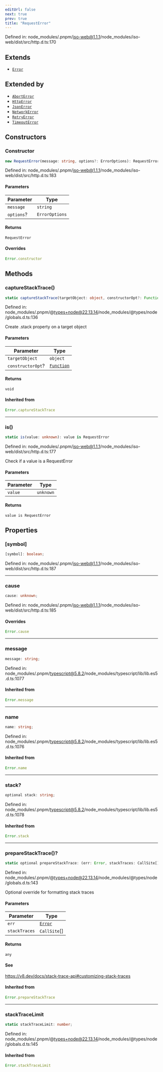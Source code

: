 ```yaml
---
editUrl: false
next: true
prev: true
title: "RequestError"
---
```


Defined in: node\_modules/.pnpm/iso-web@1.1.1/node\_modules/iso-web/dist/src/http.d.ts:170

## Extends

- [`Error`](https://developer.mozilla.org/docs/Web/JavaScript/Reference/Global_Objects/Error)

## Extended by

- [`AbortError`](/api/iso-filecoin/rpc/classes/aborterror/)
- [`HttpError`](/api/iso-filecoin/rpc/classes/httperror/)
- [`JsonError`](/api/iso-filecoin/rpc/classes/jsonerror/)
- [`NetworkError`](/api/iso-filecoin/rpc/classes/networkerror/)
- [`RetryError`](/api/iso-filecoin/rpc/classes/retryerror/)
- [`TimeoutError`](/api/iso-filecoin/rpc/classes/timeouterror/)

## Constructors

### Constructor

```ts
new RequestError(message: string, options?: ErrorOptions): RequestError
```

Defined in: node\_modules/.pnpm/iso-web@1.1.1/node\_modules/iso-web/dist/src/http.d.ts:183

#### Parameters

| Parameter | Type |
| ------ | ------ |
| `message` | `string` |
| `options`? | `ErrorOptions` |

#### Returns

`RequestError`

#### Overrides

```ts
Error.constructor
```

## Methods

### captureStackTrace()

```ts
static captureStackTrace(targetObject: object, constructorOpt?: Function): void
```

Defined in: node\_modules/.pnpm/@types+node@22.13.14/node\_modules/@types/node/globals.d.ts:136

Create .stack property on a target object

#### Parameters

| Parameter | Type |
| ------ | ------ |
| `targetObject` | `object` |
| `constructorOpt`? | [`Function`](https://developer.mozilla.org/docs/Web/JavaScript/Reference/Global_Objects/Function) |

#### Returns

`void`

#### Inherited from

```ts
Error.captureStackTrace
```

***

### is()

```ts
static is(value: unknown): value is RequestError
```

Defined in: node\_modules/.pnpm/iso-web@1.1.1/node\_modules/iso-web/dist/src/http.d.ts:177

Check if a value is a RequestError

#### Parameters

| Parameter | Type |
| ------ | ------ |
| `value` | `unknown` |

#### Returns

`value is RequestError`

## Properties

### \[symbol\]

```ts
[symbol]: boolean;
```

Defined in: node\_modules/.pnpm/iso-web@1.1.1/node\_modules/iso-web/dist/src/http.d.ts:187

***

### cause

```ts
cause: unknown;
```

Defined in: node\_modules/.pnpm/iso-web@1.1.1/node\_modules/iso-web/dist/src/http.d.ts:185

#### Overrides

```ts
Error.cause
```

***

### message

```ts
message: string;
```

Defined in: node\_modules/.pnpm/typescript@5.8.2/node\_modules/typescript/lib/lib.es5.d.ts:1077

#### Inherited from

```ts
Error.message
```

***

### name

```ts
name: string;
```

Defined in: node\_modules/.pnpm/typescript@5.8.2/node\_modules/typescript/lib/lib.es5.d.ts:1076

#### Inherited from

```ts
Error.name
```

***

### stack?

```ts
optional stack: string;
```

Defined in: node\_modules/.pnpm/typescript@5.8.2/node\_modules/typescript/lib/lib.es5.d.ts:1078

#### Inherited from

```ts
Error.stack
```

***

### prepareStackTrace()?

```ts
static optional prepareStackTrace: (err: Error, stackTraces: CallSite[]) => any;
```

Defined in: node\_modules/.pnpm/@types+node@22.13.14/node\_modules/@types/node/globals.d.ts:143

Optional override for formatting stack traces

#### Parameters

| Parameter | Type |
| ------ | ------ |
| `err` | [`Error`](https://developer.mozilla.org/docs/Web/JavaScript/Reference/Global_Objects/Error) |
| `stackTraces` | `CallSite`[] |

#### Returns

`any`

#### See

https://v8.dev/docs/stack-trace-api#customizing-stack-traces

#### Inherited from

```ts
Error.prepareStackTrace
```

***

### stackTraceLimit

```ts
static stackTraceLimit: number;
```

Defined in: node\_modules/.pnpm/@types+node@22.13.14/node\_modules/@types/node/globals.d.ts:145

#### Inherited from

```ts
Error.stackTraceLimit
```
